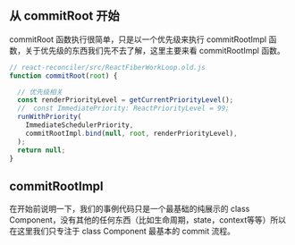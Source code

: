 ## 从 commitRoot 开始

commitRoot 函数执行很简单，只是以一个优先级来执行 commitRootImpl 函数，关于优先级的东西我们先不去了解，这里主要来看 commitRootImpl 函数。

```js
// react-reconciler/src/ReactFiberWorkLoop.old.js
function commitRoot(root) {

  // 优先级相关
  const renderPriorityLevel = getCurrentPriorityLevel();
  //  const ImmediatePriority: ReactPriorityLevel = 99;
  runWithPriority(
    ImmediateSchedulerPriority,
    commitRootImpl.bind(null, root, renderPriorityLevel),
  );
  return null;
}
```

## commitRootImpl

在开始前说明一下，我们的事例代码只是一个最基础的纯展示的 class Component，没有其他的任何东西（比如生命周期，state，context等等）所以在这里我们只专注于 class Component 最基本的 commit 流程。

